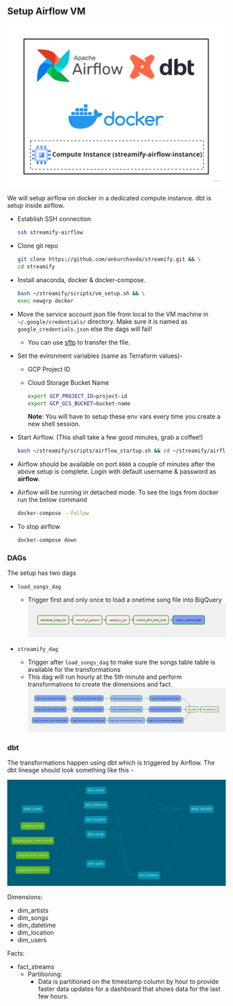## Setup Airflow VM

![airflow](../images/airflow.jpg)

We will setup airflow on docker in a dedicated compute instance. dbt is setup inside airflow.

- Establish SSH connection

  ```bash
  ssh streamify-airflow
  ```

- Clone git repo

  ```bash
  git clone https://github.com/ankurchavda/streamify.git && \
  cd streamify
  ```

- Install anaconda, docker & docker-compose.

  ```bash
  bash ~/streamify/scripts/vm_setup.sh && \
  exec newgrp docker
  ```

- Move the service account json file from local to the VM machine in `~/.google/credentials/` directory. Make sure it is named as `google_credentials.json` else the dags will fail!

  - You can use [sftp](https://youtu.be/ae-CV2KfoN0?t=2442) to transfer the file.

- Set the evironment variables (same as Terraform values)-

  - GCP Project ID

  - Cloud Storage Bucket Name

    ```bash
    export GCP_PROJECT_ID=project-id
    export GCP_GCS_BUCKET=bucket-name
    ```

    **Note**: You will have to setup these env vars every time you create a new shell session.

- Start Airflow. (This shall take a few good minutes, grab a coffee!)

  ```bash
  bash ~/streamify/scripts/airflow_startup.sh && cd ~/streamify/airflow
  ```

- Airflow should be available on port `8080` a couple of minutes after the above setup is complete. Login with default username & password as **airflow**.

- Airflow will be running in detached mode. To see the logs from docker run the below command

  ```bash
  docker-compose --follow
  ```

- To stop airflow

  ```bash
  docker-compose down
  ```

### DAGs

The setup has two dags

- `load_songs_dag`

  - Trigger first and only once to load a onetime song file into BigQuery
    ![songs_dag](../images/songs_dag.png)

- `streamify_dag`
  - Trigger after `load_songs_dag` to make sure the songs table table is available for the transformations
  - This dag will run hourly at the 5th minute and perform transformations to create the dimensions and fact.
    ![streamify_dag](../images/streamify_dag.png)

### dbt

The transformations happen using dbt which is triggered by Airflow. The dbt lineage should look something like this -

![img](../images/dbt.png)

Dimensions:

- dim_artists
- dim_songs
- dim_datetime
- dim_location
- dim_users

Facts:

- fact_streams
  - Partitioning:
    - Data is partitioned on the timestamp column by hour to provide faster data updates for a dashboard that shows data for the last few hours.
